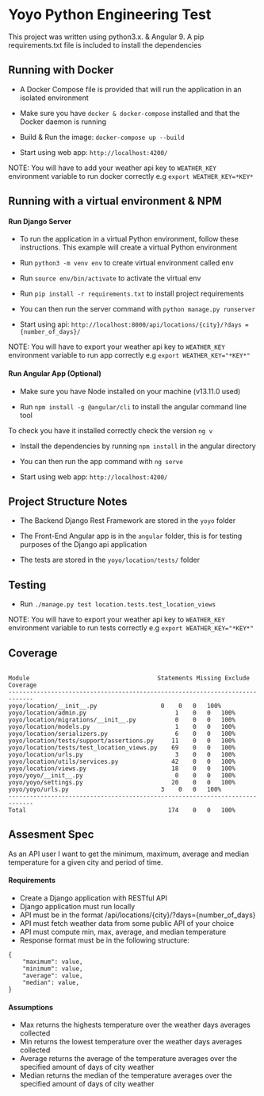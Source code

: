 # Yoyo Python Engineering Test


This project was written using python3.x. & Angular 9. A pip requirements.txt
 file is included to install the dependencies
 
 ## Running with Docker
- A Docker Compose file is provided that will run the application in an
 isolated environment

- Make sure you have `docker & docker-compose` installed and that the Docker
 daemon is
 running
 
- Build & Run the image: `docker-compose up --build`

- Start using web app: `http://localhost:4200/`

NOTE: You will have to add your weather api key to `WEATHER_KEY`
 environment variable to run docker
 correctly  e.g `export
 WEATHER_KEY=*KEY*`
 
## Running with a virtual environment & NPM
  
#### Run Django Server

- To run the application in a virtual Python environment, follow these instructions. This example will create a virtual Python environment
- Run ```python3 -m venv env``` to create virtual environment called env
- Run ```source env/bin/activate``` to activate the virtual env
- Run ```pip install -r requirements.txt``` to install project requirements
- You can then run the server command with `python manage.py runserver`

- Start using api: `http://localhost:8000/api/locations/{city}/?days
={number_of_days}/`


NOTE: You will have to export your weather api key to `WEATHER_KEY`
 environment variable to run app
 correctly  e.g `export
 WEATHER_KEY="*KEY*"`

#### Run Angular App (Optional)

- Make sure you have Node installed on your machine (v13.11.0 used)

- Run `npm install -g @angular/cli` to install the angular command line tool

To check you have it installed correctly check the version `ng v`

- Install the dependencies by running `npm install` in the angular directory

- You can then run the app command with `ng serve`

- Start using web app: `http://localhost:4200/`


## Project Structure Notes

- The Backend Django Rest Framework  are stored in the `yoyo` folder
- The Front-End Angular app is in the `angular` folder, this is for testing
 purposes of the Django api application

- The tests are stored in the `yoyo/location/tests/` folder


## Testing
- Run `./manage.py test location.tests.test_location_views` 

NOTE: You will have to export your weather api key to `WEATHER_KEY`
 environment variable to run tests
 correctly  e.g `export
 WEATHER_KEY="*KEY*"`

## Coverage 

```

Module	                                  Statements Missing Exclude Coverage
-----------------------------------------------------------------------------
yoyo/location/__init__.py	               0	0	0	100%
yoyo/location/admin.py	                       1	0	0	100%
yoyo/location/migrations/__init__.py	       0	0	0	100%
yoyo/location/models.py                        1	0	0	100%
yoyo/location/serializers.py	               6	0	0	100%
yoyo/location/tests/support/assertions.py     11	0	0	100%
yoyo/location/tests/test_location_views.py    69	0	0	100%
yoyo/location/urls.py	                       3	0	0	100%
yoyo/location/utils/services.py	              42	0	0	100%
yoyo/location/views.py	                      18	0	0	100%
yoyo/yoyo/__init__.py	                       0	0	0	100%
yoyo/yoyo/settings.py	                      20	0	0	100%
yoyo/yoyo/urls.py	                       3	0	0	100%
-----------------------------------------------------------------------------
Total	                                     174	0	0	100%
```


## Assesment Spec


As an API user I want to get the minimum, maximum, average and median temperature for a given city and period of time.

#### Requirements
- Create a Django application with RESTful API
- Django application must run locally
- API must be in the format /api/locations/{city}/?days={number_of_days}
- API must fetch weather data from some public API of your choice
- API must compute min, max, average, and median temperature
- Response format must be in the following structure:

```
{
    "maximum": value,
    "minimum": value,
    "average": value,
    "median": value,
}
```

#### Assumptions
- Max returns the highests temperature over the weather days averages
 collected 
- Min returns the lowest temperature over the weather days averages
 collected
- Average returns the average of the temperature averages over the
  specified amount of days of city weather
- Median returns the median of the temperature averages over the
  specified amount of days of city weather
  
